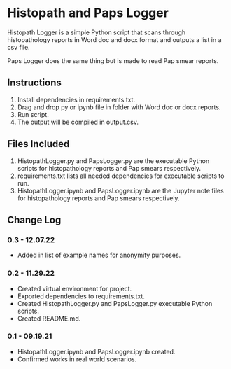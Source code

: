 # Histopath and Paps Logger
Histopath Logger is a simple Python script that scans through histopathology reports in Word doc and docx format and outputs a list in a csv file.

Paps Logger does the same thing but is made to read Pap smear reports.

## Instructions
1. Install dependencies in requirements.txt.
2. Drag and drop py or ipynb file in folder with Word doc or docx reports.
3. Run script.
4. The output will be compiled in output.csv.

## Files Included
1. HistopathLogger.py and PapsLogger.py are the executable Python scripts for histopathology reports and Pap smears respectively.
2. requirements.txt lists all needed dependencies for executable scripts to run.
3. HistopathLogger.ipynb and PapsLogger.ipynb are the Jupyter note files for histopathology reports and Pap smears respectively.

## Change Log
### 0.3 - 12.07.22
- Added in list of example names for anonymity purposes.

### 0.2 - 11.29.22
- Created virtual environment for project.
- Exported dependencies to requirements.txt.
- Created HistopathLogger.py and PapsLogger.py executable Python scripts.
- Created README.md.

### 0.1 - 09.19.21
- HistopathLogger.ipynb and PapsLogger.ipynb created.
- Confirmed works in real world scenarios.